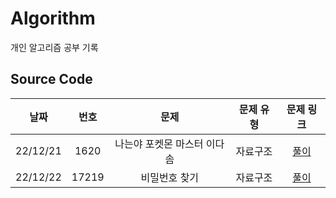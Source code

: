 # Algorithm
개인 알고리즘 공부 기록

## Source Code

|  **날짜**  | **번호** |     **문제**      | **문제 유형** |             **문제 링크**             |
|:--------:|:------:|:---------------:|:---------:|:---------------------------------:|
| 22/12/21 |  1620  | 나는야 포켓몬 마스터 이다솜 |   자료구조    | <a href="/a1221/README.md">풀이</a> |
| 22/12/22 |  17219  | 비밀번호 찾기 |   자료구조    | <a href="/a1222/README.md">풀이</a> |


